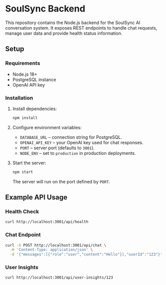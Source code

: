 # SoulSync Backend

This repository contains the Node.js backend for the SoulSync AI conversation system. It exposes REST endpoints to handle chat requests, manage user data and provide health status information.

## Setup

### Requirements
- Node.js 18+
- PostgreSQL instance
- OpenAI API key

### Installation
1. Install dependencies:
   ```bash
   npm install
   ```
2. Configure environment variables:
   - `DATABASE_URL` – connection string for PostgreSQL.
   - `OPENAI_API_KEY` – your OpenAI key used for chat responses.
   - `PORT` – server port (defaults to `3001`).
   - `NODE_ENV` – set to `production` in production deployments.

3. Start the server:
   ```bash
   npm start
   ```
   The server will run on the port defined by `PORT`.

## Example API Usage

### Health Check
```bash
curl http://localhost:3001/api/health
```

### Chat Endpoint
```bash
curl -X POST http://localhost:3001/api/chat \
  -H 'Content-Type: application/json' \
  -d '{"messages":[{"role":"user","content":"Hello"}],"userId":"123"}'
```

### User Insights
```bash
curl http://localhost:3001/api/user-insights/123
```
